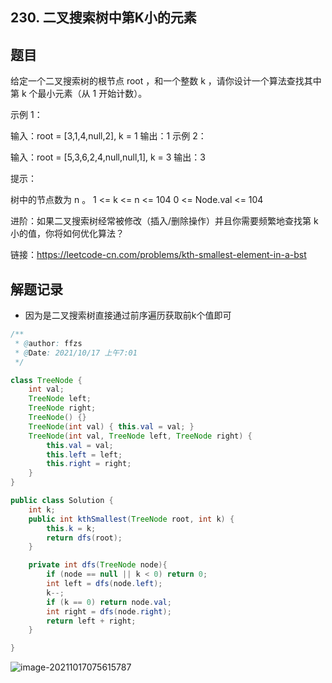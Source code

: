 ## 230. 二叉搜索树中第K小的元素

## 题目

给定一个二叉搜索树的根节点 root ，和一个整数 k ，请你设计一个算法查找其中第 k 个最小元素（从 1 开始计数）。

 

示例 1：


输入：root = [3,1,4,null,2], k = 1
输出：1
示例 2：


输入：root = [5,3,6,2,4,null,null,1], k = 3
输出：3




提示：

树中的节点数为 n 。
1 <= k <= n <= 104
0 <= Node.val <= 104


进阶：如果二叉搜索树经常被修改（插入/删除操作）并且你需要频繁地查找第 k 小的值，你将如何优化算法？


链接：https://leetcode-cn.com/problems/kth-smallest-element-in-a-bst

## 解题记录

+ 因为是二叉搜索树直接通过前序遍历获取前k个值即可

```java
/**
 * @author: ffzs
 * @Date: 2021/10/17 上午7:01
 */

class TreeNode {
    int val;
    TreeNode left;
    TreeNode right;
    TreeNode() {}
    TreeNode(int val) { this.val = val; }
    TreeNode(int val, TreeNode left, TreeNode right) {
        this.val = val;
        this.left = left;
        this.right = right;
    }
}

public class Solution {
    int k;
    public int kthSmallest(TreeNode root, int k) {
        this.k = k;
        return dfs(root);
    }

    private int dfs(TreeNode node){
        if (node == null || k < 0) return 0;
        int left = dfs(node.left);
        k--;
        if (k == 0) return node.val;
        int right = dfs(node.right);
        return left + right;
    }

}
```

![image-20211017075615787](https://gitee.com/ffzs/picture_go/raw/master/img/image-20211017075615787.png)